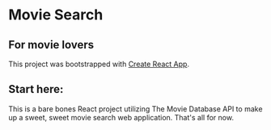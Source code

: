 # Movie Search
## For movie lovers

This project was bootstrapped with [Create React App](https://github.com/facebook/create-react-app).

## Start here:

This is a bare bones React project utilizing The Movie Database API to make up a sweet, sweet movie search web application.
That's all for now.
